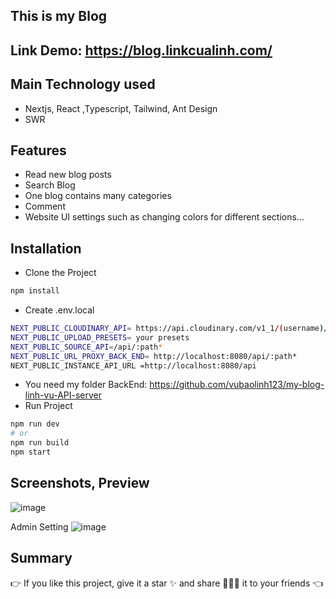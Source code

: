 ## This is my Blog

## Link Demo: https://blog.linkcualinh.com/

## Main Technology used
- Nextjs, React ,Typescript, Tailwind, Ant Design
- SWR
## Features
- Read new blog posts
- Search Blog
- One blog contains many categories
- Comment
- Website UI settings such as changing colors for different sections...
## Installation
- Clone the Project
```bash
npm install
```
- Create .env.local
```bash
NEXT_PUBLIC_CLOUDINARY_API= https://api.cloudinary.com/v1_1/(username)/image/upload
NEXT_PUBLIC_UPLOAD_PRESETS= your presets
NEXT_PUBLIC_SOURCE_API=/api/:path*
NEXT_PUBLIC_URL_PROXY_BACK_END= http://localhost:8080/api/:path*
NEXT_PUBLIC_INSTANCE_API_URL =http://localhost:8080/api
```
- You need my folder BackEnd:  https://github.com/vubaolinh123/my-blog-linh-vu-API-server
- Run Project
```bash
npm run dev
# or
npm run build
npm start
```
## Screenshots, Preview
![image](https://user-images.githubusercontent.com/73287503/208179133-10d4f66f-151a-4c0b-bc60-cee42ff32d99.png)

Admin Setting 
![image](https://user-images.githubusercontent.com/73287503/208179898-80ddc54b-5ace-4bee-9ea1-a90041720203.png)
## Summary
👉 If you like this project, give it a star ✨ and share 👨🏻‍💻 it to your friends 👈

